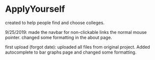 # ApplyYourself
created to help people find and choose colleges.

9/25/2019: made the navbar for non-clickable links the normal mouse pointer. changed some formatting in the about page.

first upload (forgot date): uploaded all files from original project. Added autocomplete to bar graphs page and changed some formatting.

